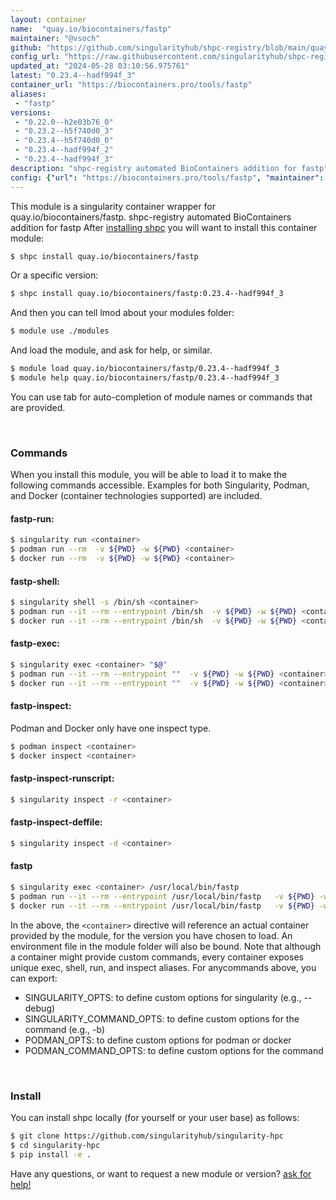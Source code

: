```yaml
---
layout: container
name:  "quay.io/biocontainers/fastp"
maintainer: "@vsoch"
github: "https://github.com/singularityhub/shpc-registry/blob/main/quay.io/biocontainers/fastp/container.yaml"
config_url: "https://raw.githubusercontent.com/singularityhub/shpc-registry/main/quay.io/biocontainers/fastp/container.yaml"
updated_at: "2024-05-28 03:10:56.975761"
latest: "0.23.4--hadf994f_3"
container_url: "https://biocontainers.pro/tools/fastp"
aliases:
 - "fastp"
versions:
 - "0.22.0--h2e03b76_0"
 - "0.23.2--h5f740d0_3"
 - "0.23.4--h5f740d0_0"
 - "0.23.4--hadf994f_2"
 - "0.23.4--hadf994f_3"
description: "shpc-registry automated BioContainers addition for fastp"
config: {"url": "https://biocontainers.pro/tools/fastp", "maintainer": "@vsoch", "description": "shpc-registry automated BioContainers addition for fastp", "latest": {"0.23.4--hadf994f_3": "sha256:4b218ce3d002b8fbed0cd2be1df4255969203f4c233408c0b3939a873e8b46d0"}, "tags": {"0.22.0--h2e03b76_0": "sha256:e94097ae4ca17394b35d59a20d9a9f6d8972992bd47d1783f00c26e86ca82c2b", "0.23.2--h5f740d0_3": "sha256:2489fe56260bde05bdf72a8ead4892033b9a05dc4525affb909405bea7839d1b", "0.23.4--h5f740d0_0": "sha256:b635334b6bb25eba14d0b8c240a45a51234984247d79715f8cd0b7959df850c2", "0.23.4--hadf994f_2": "sha256:1fcefd00ab08856727a2cfe097d88eb400829d449114d6939b68cdf67b7b7d54", "0.23.4--hadf994f_3": "sha256:4b218ce3d002b8fbed0cd2be1df4255969203f4c233408c0b3939a873e8b46d0"}, "docker": "quay.io/biocontainers/fastp", "aliases": {"fastp": "/usr/local/bin/fastp"}}
---
```


This module is a singularity container wrapper for quay.io/biocontainers/fastp.
shpc-registry automated BioContainers addition for fastp
After [installing shpc](#install) you will want to install this container module:


```bash
$ shpc install quay.io/biocontainers/fastp
```

Or a specific version:

```bash
$ shpc install quay.io/biocontainers/fastp:0.23.4--hadf994f_3
```

And then you can tell lmod about your modules folder:

```bash
$ module use ./modules
```

And load the module, and ask for help, or similar.

```bash
$ module load quay.io/biocontainers/fastp/0.23.4--hadf994f_3
$ module help quay.io/biocontainers/fastp/0.23.4--hadf994f_3
```

You can use tab for auto-completion of module names or commands that are provided.

<br>

### Commands

When you install this module, you will be able to load it to make the following commands accessible.
Examples for both Singularity, Podman, and Docker (container technologies supported) are included.

#### fastp-run:

```bash
$ singularity run <container>
$ podman run --rm  -v ${PWD} -w ${PWD} <container>
$ docker run --rm  -v ${PWD} -w ${PWD} <container>
```

#### fastp-shell:

```bash
$ singularity shell -s /bin/sh <container>
$ podman run --it --rm --entrypoint /bin/sh  -v ${PWD} -w ${PWD} <container>
$ docker run --it --rm --entrypoint /bin/sh  -v ${PWD} -w ${PWD} <container>
```

#### fastp-exec:

```bash
$ singularity exec <container> "$@"
$ podman run --it --rm --entrypoint ""  -v ${PWD} -w ${PWD} <container> "$@"
$ docker run --it --rm --entrypoint ""  -v ${PWD} -w ${PWD} <container> "$@"
```

#### fastp-inspect:

Podman and Docker only have one inspect type.

```bash
$ podman inspect <container>
$ docker inspect <container>
```

#### fastp-inspect-runscript:

```bash
$ singularity inspect -r <container>
```

#### fastp-inspect-deffile:

```bash
$ singularity inspect -d <container>
```


#### fastp

```bash
$ singularity exec <container> /usr/local/bin/fastp
$ podman run --it --rm --entrypoint /usr/local/bin/fastp   -v ${PWD} -w ${PWD} <container> -c " $@"
$ docker run --it --rm --entrypoint /usr/local/bin/fastp   -v ${PWD} -w ${PWD} <container> -c " $@"
```



In the above, the `<container>` directive will reference an actual container provided
by the module, for the version you have chosen to load. An environment file in the
module folder will also be bound. Note that although a container
might provide custom commands, every container exposes unique exec, shell, run, and
inspect aliases. For anycommands above, you can export:

 - SINGULARITY_OPTS: to define custom options for singularity (e.g., --debug)
 - SINGULARITY_COMMAND_OPTS: to define custom options for the command (e.g., -b)
 - PODMAN_OPTS: to define custom options for podman or docker
 - PODMAN_COMMAND_OPTS: to define custom options for the command

<br>

### Install

You can install shpc locally (for yourself or your user base) as follows:

```bash
$ git clone https://github.com/singularityhub/singularity-hpc
$ cd singularity-hpc
$ pip install -e .
```

Have any questions, or want to request a new module or version? [ask for help!](https://github.com/singularityhub/singularity-hpc/issues)